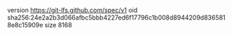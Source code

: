 version https://git-lfs.github.com/spec/v1
oid sha256:24e2a2b3d066afbc5bbb4227ed6f17796c1b008d8944209d8365818e8c15909e
size 8168
